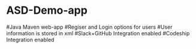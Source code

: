 # ASD-Demo-app
#Java Maven web-app
#Regiser and Login options for users
#User information is stored in xml
#Slack+GitHub Integration enabled
#Codeship Integration enabled